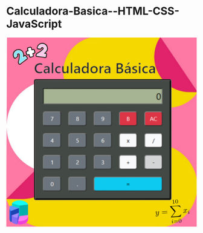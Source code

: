 # Calculadora-Basica--HTML-CSS-JavaScript
![calculadora básica que realiza las operaciones de sumar, restar, multiplicar y dividir](https://github.com/yanarios/Calculadora-Basica--HTML-CSS-JavaScript/blob/main/vista%20previa.png)

